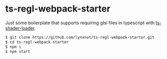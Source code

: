# ts-regl-webpack-starter

Just some boilerplate that supports requiring glsl files in typescript
with [ts-shader-loader](https://www.npmjs.com/package/ts-shader-loader).

```bash
$ git clone https://github.com/lynxnot/ts-regl-webpack-starter.git
$ cd ts-regl-webpack-starter
$ npm i
$ npm start
```
